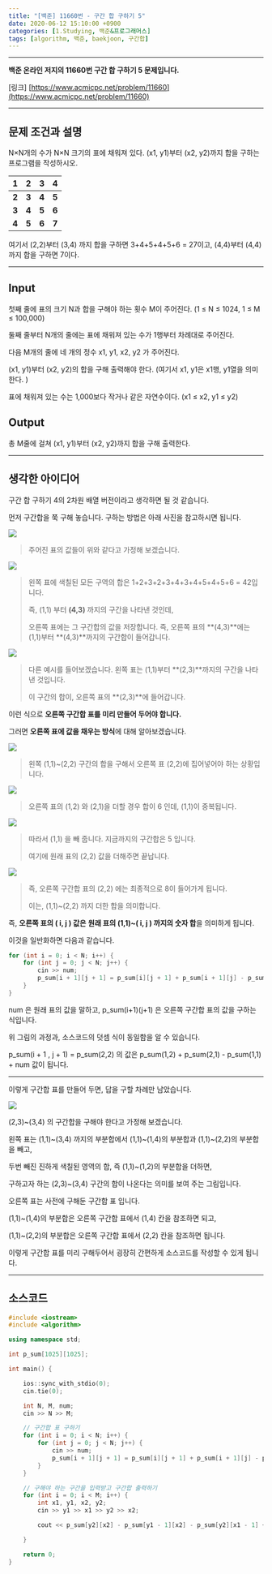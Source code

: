 ```yaml
---
title: "[백준] 11660번 - 구간 합 구하기 5"
date: 2020-06-12 15:10:00 +0900
categories: [1.Studying, 백준&프로그래머스]
tags: [algorithm, 백준, baekjoon, 구간합]
---
```




------

**백준 온라인 저지의 11660번 구간 합 구하기 5 문제입니다.**

[링크] [https://www.acmicpc.net/problem/11660](https://www.acmicpc.net/problem/11660)

---

## **문제 조건과 설명**

N×N개의 수가 N×N 크기의 표에 채워져 있다. (x1, y1)부터 (x2, y2)까지 합을 구하는 프로그램을 작성하시오. 

|   1   |   2   |   3   |   4   |
| :---: | :---: | :---: | :---: |
| **2** | **3** | **4** | **5** |
| **3** | **4** | **5** | **6** |
| **4** | **5** | **6** | **7** |

여기서 (2,2)부터 (3,4) 까지 합을 구하면 3+4+5+4+5+6 = 27이고, (4,4)부터 (4,4)까지 합을 구하면 7이다.

------




## **Input**

첫째 줄에 표의 크기 N과 합을 구해야 하는 횟수 M이 주어진다. (1 ≤ N ≤ 1024, 1 ≤ M ≤ 100,000)

둘째 줄부터 N개의 줄에는 표에 채워져 있는 수가 1행부터 차례대로 주어진다.

다음 M개의 줄에 네 개의 정수 x1, y1, x2, y2 가 주어진다.

(x1, y1)부터 (x2, y2)의 합을 구해 출력해야 한다. (여기서 x1, y1은 x1행, y1열을 의미한다. )

표에 채워져 있는 수는 1,000보다 작거나 같은 자연수이다. (x1 ≤ x2, y1 ≤ y2)

## **Output**

총 M줄에 걸쳐 (x1, y1)부터 (x2, y2)까지 합을 구해 출력한다.

---



## **생각한 아이디어**

구간 합 구하기 4의 2차원 배열 버전이라고 생각하면 될 것 같습니다.

먼저 구간합을 쭉 구해 놓습니다. 구하는 방법은 아래 사진을 참고하시면 됩니다.

![](https://i.imgur.com/iMk04OC.png)

> 주어진 표의 값들이 위와 같다고 가정해 보겠습니다.

![](https://i.imgur.com/SGFn4Mt.png)

> 왼쪽 표에 색칠된 모든 구역의 합은 1+2+3+2+3+4+3+4+5+4+5+6 = 42입니다.
>
> 즉, (1,1) 부터 **(4,3)** 까지의 구간을 나타낸 것인데,
>
> 오른쪽 표에는 그 구간합의 값을 저장합니다. 즉, 오른쪽 표의 **(4,3)**에는 (1,1)부터 **(4,3)**까지의 구간합이 들어갑니다.

![](https://i.imgur.com/eCdUnBm.png)

> 다른 예시를 들어보겠습니다. 왼쪽 표는 (1,1)부터 **(2,3)**까지의 구간을 나타낸 것입니다.
>
> 이 구간의 합이, 오른쪽 표의 **(2,3)**에 들어갑니다.

이런 식으로 **오른쪽 구간합 표를 미리 만들어 두어야 합니다.**

그러면 **오른쪽 표에 값을 채우는 방식**에 대해 알아보겠습니다.

![](https://i.imgur.com/h8UvCUo.png)

> 왼쪽 (1,1)~(2,2) 구간의 합을 구해서 오른쪽 표 (2,2)에 집어넣어야 하는 상황입니다.

![](https://i.imgur.com/7qYGC4G.png)

> 오른쪽 표의 (1,2) 와 (2,1)을 더할 경우 합이 6 인데, (1,1)이 중복됩니다.

![](https://i.imgur.com/NFrRv7p.png)

> 따라서 (1,1) 을 빼 줍니다. 지금까지의 구간합은 5 입니다.
>
> 여기에 원래 표의 (2,2) 값을 더해주면 끝납니다.

![](https://i.imgur.com/CQAYH2g.png)

> 즉, 오른쪽 구간합 표의 (2,2) 에는 최종적으로 8이 들어가게 됩니다.
>
> 이는, (1,1)~(2,2) 까지 더한 합을 의미합니다.

즉, **오른쪽 표의 ( i, j ) 값은** **원래 표의 (1,1)~( i, j ) 까지의 숫자 합**을 의미하게 됩니다.

이것을 일반화하면 다음과 같습니다.

```c++
for (int i = 0; i < N; i++) {
	for (int j = 0; j < N; j++) {
		cin >> num;
		p_sum[i + 1][j + 1] = p_sum[i][j + 1] + p_sum[i + 1][j] - p_sum[i][j] + num;
	}
}
```

num 은 원래 표의 값을 말하고, p_sum(i+1)(j+1) 은 오른쪽 구간합 표의 값을 구하는 식입니다.

위 그림의 과정과, 소스코드의 덧셈 식이 동일함을 알 수 있습니다.

p_sum(i + 1 , j + 1) = p_sum(2,2) 의 값은 p_sum(1,2) + p_sum(2,1) - p_sum(1,1) + num 값이 됩니다.

------

이렇게 구간합 표를 만들어 두면, 답을 구할 차례만 남았습니다.

![](https://i.imgur.com/yfMsjgB.png)

(2,3)~(3,4) 의 구간합을 구해야 한다고 가정해 보겠습니다.

왼쪽 표는 (1,1)~(3,4) 까지의 부분합에서 (1,1)~(1,4)의 부분합과 (1,1)~(2,2)의 부분합을 빼고,

두번 빼진 진하게 색칠된 영역의 합, 즉 (1,1)~(1,2)의 부분합을 더하면,

구하고자 하는 (2,3)~(3,4) 구간의 합이 나온다는 의미를 보여 주는 그림입니다. 

오른쪽 표는 사전에 구해둔 구간합 표 입니다.

(1,1)~(1,4)의 부분합은 오른쪽 구간합 표에서 (1,4) 칸을 참조하면 되고,

(1,1)~(2,2)의 부분합은 오른쪽 구간합 표에서 (2,2) 칸을 참조하면 됩니다.

이렇게 구간합 표를 미리 구해두어서 굉장히 간편하게 소스코드를 작성할 수 있게 됩니다.

------

## **소스코드**



```c++
#include <iostream>
#include <algorithm>

using namespace std;

int p_sum[1025][1025];

int main() {

	ios::sync_with_stdio(0);
	cin.tie(0);

	int N, M, num;
	cin >> N >> M;

    // 구간합 표 구하기
	for (int i = 0; i < N; i++) {
		for (int j = 0; j < N; j++) {
			cin >> num;
			p_sum[i + 1][j + 1] = p_sum[i][j + 1] + p_sum[i + 1][j] - p_sum[i][j] + num;
		}
	}

    // 구해야 하는 구간을 입력받고 구간합 출력하기
	for (int i = 0; i < M; i++) {
		int x1, y1, x2, y2;
		cin >> y1 >> x1 >> y2 >> x2;

		cout << p_sum[y2][x2] - p_sum[y1 - 1][x2] - p_sum[y2][x1 - 1] + p_sum[y1 - 1][x1 - 1] << '\n';

	}

	return 0;
}
```

